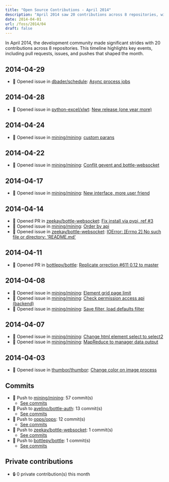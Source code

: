 ```yaml
---
title: "Open Source Contributions - April 2014"
description: "April 2014 saw 20 contributions across 8 repositories, with 13 issues opened, enhancing collaboration and driving project improvements."
date: 2014-04-01
url: /foss/2014/04
draft: false
---
```


In April 2014, the development community made significant strides with 20 contributions across 8 repositories. This timeline highlights key events, including pull requests, issues, and pushes that shaped the month.

## 2014-04-29

- 🐛 Opened issue in [dbader/schedule](https://github.com/dbader/schedule): [Async process jobs](https://github.com/dbader/schedule/issues/24)

## 2014-04-28

- 🐛 Opened issue in [python-excel/xlwt](https://github.com/python-excel/xlwt): [New release (one year more)](https://github.com/python-excel/xlwt/issues/47)

## 2014-04-24

- 🐛 Opened issue in [mining/mining](https://github.com/mining/mining): [custom parans](https://github.com/mining/mining/issues/90)

## 2014-04-22

- 🐛 Opened issue in [mining/mining](https://github.com/mining/mining): [Conflit gevent and bottle-websocket](https://github.com/mining/mining/issues/89)

## 2014-04-17

- 🐛 Opened issue in [mining/mining](https://github.com/mining/mining): [New interface, more user friend](https://github.com/mining/mining/issues/88)

## 2014-04-14

- 🔀 Opened PR in [zeekay/bottle-websocket](https://github.com/zeekay/bottle-websocket): [Fix install via pypi, ref #3](https://github.com/zeekay/bottle-websocket/pull/4)
- 🐛 Opened issue in [mining/mining](https://github.com/mining/mining): [Order by api](https://github.com/mining/mining/issues/85)
- 🐛 Opened issue in [zeekay/bottle-websocket](https://github.com/zeekay/bottle-websocket): [IOError: [Errno 2] No such file or directory: 'README.md'](https://github.com/zeekay/bottle-websocket/issues/3)

## 2014-04-11

- 🔀 Opened PR in [bottlepy/bottle](https://github.com/bottlepy/bottle): [Replicate orrection #611 0.12 to master](https://github.com/bottlepy/bottle/pull/612)

## 2014-04-08

- 🐛 Opened issue in [mining/mining](https://github.com/mining/mining): [Element grid page limit](https://github.com/mining/mining/issues/83)
- 🐛 Opened issue in [mining/mining](https://github.com/mining/mining): [Check permission access api (backend)](https://github.com/mining/mining/issues/82)
- 🐛 Opened issue in [mining/mining](https://github.com/mining/mining): [Save filter, load defaults filter](https://github.com/mining/mining/issues/81)

## 2014-04-07

- 🐛 Opened issue in [mining/mining](https://github.com/mining/mining): [Change html element select to select2](https://github.com/mining/mining/issues/80)
- 🐛 Opened issue in [mining/mining](https://github.com/mining/mining): [MapReduce to manager data output](https://github.com/mining/mining/issues/79)

## 2014-04-03

- 🐛 Opened issue in [thumbor/thumbor](https://github.com/thumbor/thumbor): [Change color on image process](https://github.com/thumbor/thumbor/issues/295)

## Commits

- 🔨 Push to [mining/mining](https://github.com/mining/mining): 57 commit(s)
  - [See commits](https://github.com/mining/mining/commits?author=avelino&since=2014-04-01T00:00:00Z&until=2014-04-30T23:59:59Z)
- 🔨 Push to [avelino/bottle-auth](https://github.com/avelino/bottle-auth): 13 commit(s)
  - [See commits](https://github.com/avelino/bottle-auth/commits?author=avelino&since=2014-04-01T00:00:00Z&until=2014-04-30T23:59:59Z)
- 🔨 Push to [opps/opps](https://github.com/opps/opps): 12 commit(s)
  - [See commits](https://github.com/opps/opps/commits?author=avelino&since=2014-04-01T00:00:00Z&until=2014-04-30T23:59:59Z)
- 🔨 Push to [zeekay/bottle-websocket](https://github.com/zeekay/bottle-websocket): 1 commit(s)
  - [See commits](https://github.com/zeekay/bottle-websocket/commits?author=avelino&since=2014-04-01T00:00:00Z&until=2014-04-30T23:59:59Z)
- 🔨 Push to [bottlepy/bottle](https://github.com/bottlepy/bottle): 1 commit(s)
  - [See commits](https://github.com/bottlepy/bottle/commits?author=avelino&since=2014-04-01T00:00:00Z&until=2014-04-30T23:59:59Z)

## Private contributions

- 🔒 0 private contribution(s) this month


